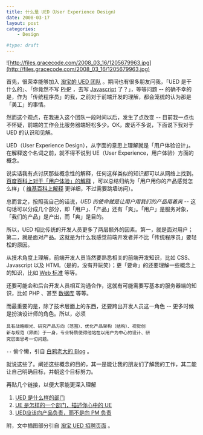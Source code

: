 ```yaml
---
title: 什么是 UED（User Experience Design）
date: 2008-03-17
layout: post
categories:
    - Design

#type: draft
---
```


![http://files.gracecode.com/2008_03_16/1205679963.jpg](http://files.gracecode.com/2008_03_16/1205679963.jpg)

首先，很荣幸能够加入 [淘宝的 UED 团队](http://ued.taobao.com) 。期间也有很多朋友问我，「UED 是干什么的」、「你竟然不写  [PHP](http://www.gracecode.com/Main/Category/38) ，去写  [Javascript](http://www.gracecode.com/Main/Category/2)  了？」，等等问题 -- 的确不幸的是，作为「传统程序员」的我，之前对于前端开发的理解，都会笼统的认为那是「美工」的事情。

然而这个观点，在我进入这个团队一段时间以后，发生了点改变 -- 目前我一点也不怀疑，前端的工作会比服务器端轻松多少。OK，废话不多说，下面说下我对于 UED 的认识和见解。

UED（User Experience Design），从字面的意思上理解就是「用户体验设计」。在解释这个名词之前，就不得不说到 UE（User Experience，用户体验）方面的概念。

说实话我有点讨厌那些概念性的解释，任何这样类似的知识都可以从网络上找到。 [百度百科上对于「用户体验」的解释](http://baike.baidu.com/view/529330.htm) ，可以总结归纳为「用户用你的产品感觉怎么样」（ [维基百科上解释](http://en.wikipedia.org/wiki/User_experience_design) 更详细，不过需要跳墙访问）。

总而言之，按照我自己的话说，_UED 的使命就是让用户用我们的产品用着爽_ -- 这句话可以分成几个部分，即「用户」、「产品」还有「爽」。「用户」是服务对象，「我们的产品」是产出，而「爽」是目的。

所以，UED 相比传统的开发人员更多了两层额外的因素。第一，就是面对用户；第二，就是面对产品。这就是为什么我感觉前端开发者并不比「传统程序员」要轻松的原因。

从技术角度上理解，前端开发人员当然要熟悉相关的前端开发知识，比如 CSS、Javascript 以及 HTML（是的，没有开玩笑）；更「要命」的还要理解一些概念上的知识，比如  [Web 标准]({{site.urls}}/posts/298/) 等等。

还要可能会和后台开发人员相互沟通合作，这就有可能需要写基本的服务器端的知识，比如 PHP 、甚至 [数据库](http://www.gracecode.com/Main/Category/112) 等等。

而最重要的是，除了技术层面上的东西，还要跨出开发人员这一角色 -- 更多时候是扮演设计师的角色。所以，必须

```
具有战略眼光、研究产品方向（范围）、优化产品架构（结构）、视觉创
新与规范（界面）于一身，专业特质使得他站在以用户为中心的设计、研
究层面思考一切问题。
```

`--` 偷个懒，引自 [白鸦老大的 Blog](http://uicom.net/blog/?p=459) 。

就说这些了。阐述这些概念的目的，其一是能让我的朋友们了解我的工作，其二能让自己明确目标，并朝这个目标努力。

再贴几个链接，以便大家能更深入理解

1.  [UED 是什么样的部门](http://hi.baidu.com/sunword/blog/item/ed0c888f701bd3eaf11f3642.html) 
2.  [UE 是怎样的一个部门，描述你心中的 UE](http://uicom.net/blog/?p=459) 
3.  [UED应该向产品负责，而不是向 PM 负责](http://hi.baidu.com/sandmax/blog/item/9fb0cd174e033e08c93d6d10.html) 

附，文中插图部分引自 [淘宝 UED 招聘页面](http://ued.taobao.com/job/) 。
